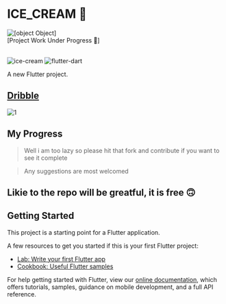 # ICE_CREAM 🍦
![[object Object]](https://socialify.git.ci/Lakhankumawat/Ice-cream-flutter-app-ui/image?font=Raleway&language=1&logo=https%3A%2F%2Fmedia.giphy.com%2Fmedia%2FXKp2PdEhHvGWQ%2Fgiphy.gif&name=1&owner=1&pattern=Charlie%20Brown&stargazers=1&theme=Dark)
<br>
[Project Work Under Progress 🙂]
<br><br>

![ice-cream](https://user-images.githubusercontent.com/55774240/144241310-93db7d84-df90-40e5-9b1f-f380cff5f171.png)
![flutter-dart](https://user-images.githubusercontent.com/55774240/144241316-493e3e96-b3dc-4477-81be-bf78fa170f2e.png)

A new Flutter project.
## [Dribble](https://dribbble.com/shots/12207071-Popsicle-Online-food-delivery)
![1](https://user-images.githubusercontent.com/55774240/144241381-90735197-b417-48f8-b6a5-a078e2deec60.png)

## My Progress 

> Well i am too lazy so please hit that fork and contribute if you want to see it complete 

> Any suggestions are most welcomed

<!-- <table>
  <tr>
    <td>
      <img width="400" src="https://user-images.githubusercontent.com/55774240/145999421-a9cf8258-af67-4f17-bfe0-f19eb4a68b6c.jpg" alt="prev1">
    </td>
    <td>
      <img width="400" src="https://user-images.githubusercontent.com/55774240/146145622-6b88e89b-bbe3-4dd2-898e-5f4c0ee335ea.jpg" alt="prev2">
    </td>
    <td>
       <img width="400" src="https://user-images.githubusercontent.com/55774240/146145633-d2fbbca8-927d-47f8-b61d-d8fdc69af760.jpg" alt="prev3">
    </td>
  </tr>
</table> -->



## Likie to the repo will be greatful, it is free 🙃

## Getting Started

This project is a starting point for a Flutter application.

A few resources to get you started if this is your first Flutter project:

- [Lab: Write your first Flutter app](https://flutter.dev/docs/get-started/codelab)
- [Cookbook: Useful Flutter samples](https://flutter.dev/docs/cookbook)

For help getting started with Flutter, view our
[online documentation](https://flutter.dev/docs), which offers tutorials,
samples, guidance on mobile development, and a full API reference.

